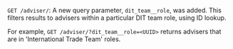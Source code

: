 `GET /adviser/`: A new query parameter, `dit_team__role`, was added. This filters results to 
advisers within a particular DIT team role, using ID lookup.

For example, `GET /adviser/?dit_team__role=<UUID>` returns
advisers that are in 'International Trade Team' roles.